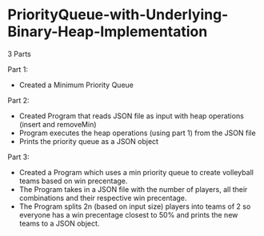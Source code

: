 # PriorityQueue-with-Underlying-Binary-Heap-Implementation
3 Parts 

Part 1:
- Created a Minimum Priority Queue

Part 2:
- Created Program that reads JSON file as input with heap operations (insert and removeMin)
- Program executes the heap operations (using part 1) from the JSON file
- Prints the priority queue as a JSON object

Part 3:
- Created a Program which uses a min priority queue to create volleyball teams based on win precentage.
- The Program takes in a JSON file with the number of players, all their combinations and their respective win precentage. 
- The Program splits 2n (based on input size) players into teams of 2 so everyone has a win precentage closest to 50% and prints the new teams to a JSON object. 

